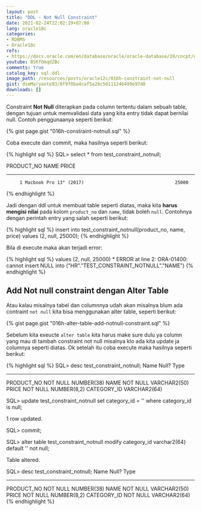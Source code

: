 ```yaml
---
layout: post
title: "DDL - Not Null Constraint"
date: 2021-02-24T22:02:19+07:00
lang: oracle18c
categories:
- RDBMS
- Oracle18c
refs: 
- https://docs.oracle.com/en/database/oracle/oracle-database/19/cncpt/data-integrity.html#GUID-CF2E06A6-6A35-46CE-808E-305A459457CC
youtube: BSKfOmqdZBc
comments: true
catalog_key: sql-ddl
image_path: /resources/posts/oracle12c/016h-constraint-not-null
gist: dimMaryanto93/8f9f0ba4caf5a28c56111246499e97d0
downloads: []
---
```


Constraint **Not Null** diterapkan pada column tertentu dalam sebuah table, dengan tujuan untuk memvalidasi data yang kita entry tidak dapat bernilai null. Contoh penggunaanya seperti berikut:


{% gist page.gist "016h-constraint-notnull.sql" %}

Coba execute dan commit, maka hasilnya seperti berikut:

{% highlight sql %}
SQL> select * from test_constraint_notnull;

PRODUCT_NO NAME                                                    PRICE
---------- -------------------------------------------------- ----------
         1 Macbook Pro 13" (2017)                                  25000

{% endhighlight %}

Jadi dengan ddl untuk membuat table seperti diatas, maka kita **harus mengisi nilai** pada kolom `product_no` dan `name`, tidak boleh `null`. Contohnya dengan perintah entry yang salah seperti berikut:

{% highlight sql %}
insert into test_constraint_notnull(product_no, name, price)
values (2, null, 25000);
{% endhighlight %}


Bila di execute maka akan terjadi error:

{% highlight sql %}
values (2, null, 25000)
           *
ERROR at line 2:
ORA-01400: cannot insert NULL into ("HR"."TEST_CONSTRAINT_NOTNULL"."NAME")
{% endhighlight %}


## Add Not null constraint dengan Alter Table

Atau kalau misalnya tabel dan columnnya udah akan misalnya blum ada contraint `not null` kita bisa menggunakan alter table, seperti berikut:

{% gist page.gist "016h-alter-table-add-notnull-constraint.sql" %}

Sebelum kita exeucte `alter table` kita harus make sure dulu ya column yang mau di tambah constraint not null misalnya klo ada kita update ja columnya seperti diatas. Ok setelah itu coba execute maka hasilnya seperti berikut:

{% highlight sql %}
SQL> desc test_constraint_notnull;
 Name                                      Null?    Type
 ----------------------------------------- -------- ----------------------------
 PRODUCT_NO                                NOT NULL NUMBER(38)
 NAME                                      NOT NULL VARCHAR2(50)
 PRICE                                     NOT NULL NUMBER(8,2)
 CATEGORY_ID                                        VARCHAR2(64)


SQL> update test_constraint_notnull
set category_id = ''
where category_id is null;

1 row updated.

SQL> commit;

SQL> alter table test_constraint_notnull
    modify category_id varchar2(64) default '' not null;

Table altered.

SQL> desc test_constraint_notnull;
 Name                                      Null?    Type
 ----------------------------------------- -------- ----------------------------
 PRODUCT_NO                                NOT NULL NUMBER(38)
 NAME                                      NOT NULL VARCHAR2(50)
 PRICE                                     NOT NULL NUMBER(8,2)
 CATEGORY_ID                               NOT NULL VARCHAR2(64)
{% endhighlight %}